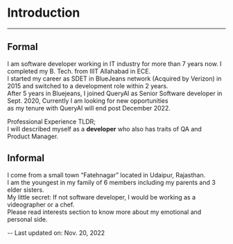 # Introduction

---

## Formal

I am software developer working in IT industry for more than 7 years now. I completed my B. Tech. from IIIT Allahabad in ECE.  
I started my career as SDET in BlueJeans network (Acquired by Verizon) in 2015 and switched to a development role within 2 years.  
After 5 years in Bluejeans, I joined QueryAI as Senior Software developer in Sept. 2020, Currently I am looking for new opportunities  
as my tenure with QueryAI will end post December 2022.

Professional Experience TLDR;  
I will described myself as a **developer** who also has traits of QA and Product Manager.  

## Informal

I come from a small town “Fatehnagar” located in Udaipur, Rajasthan.  
I am the youngest in my family of 6 members including my parents and 3 elder sisters.  
My little secret: If not software developer, I would be working as a videographer or a chef.  
Please read interests section to know more about my emotional and personal side.  
  

-- Last updated on: Nov. 20, 2022
